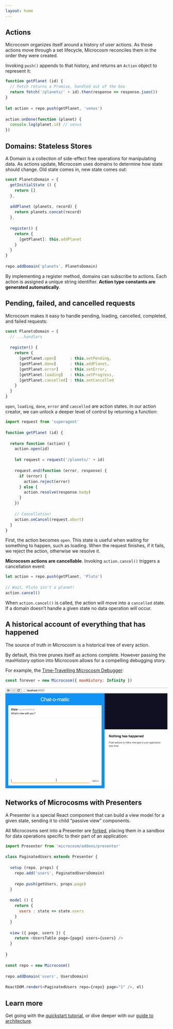 ```yaml
---
layout: home
---
```


## Actions

Microcosm organizes itself around a history of user actions. As those
actions move through a set lifecycle, Microcosm reconciles them in the
order they were created.

Invoking `push()` appends to that history, and returns an `Action`
object to represent it:

```javascript
function getPlanet (id) {
  // Fetch returns a Promise, handled out of the box
  return fetch('/planets/' + id).then(response => response.json())
}

let action = repo.push(getPlanet, 'venus')

action.onDone(function (planet) {
  console.log(planet.id) // venus
})
```

## Domains: Stateless Stores

A Domain is a collection of side-effect free operations for manipulating
data. As actions update, Microcosm uses domains to determine how state
should change. Old state comes in, new state comes out:

```javascript
const PlanetsDomain = {
  getInitialState () {
    return []
  },

  addPlanet (planets, record) {
    return planets.concat(record)
  },

  register() {
    return {
      [getPlanet]: this.addPlanet
    }
  }
}

repo.addDomain('planets', PlanetsDomain)
```

By implementing a register method, domains can subscribe to actions.
Each action is assigned a unique string identifier. **Action type
constants are generated automatically**.

## Pending, failed, and cancelled requests

Microcosm makes it easy to handle pending, loading, cancelled,
completed, and failed requests:

```javascript
const PlanetsDomain = {
  // ...handlers

  register() {
    return {
      [getPlanet.open]      : this.setPending,
      [getPlanet.done]      : this.addPlanet,
      [getPlanet.error]     : this.setError,
      [getPlanet.loading]   : this.setProgress,
      [getPlanet.cancelled] : this.setCancelled
    }
  }
}
```

`open`, `loading`, `done`, `error` and `cancelled` are action states. In
our action creator, we can unlock a deeper level of control by returning
a function:

```javascript
import request from 'superagent'

function getPlanet (id) {

  return function (action) {
    action.open(id)

    let request = request('/planets/' + id)

    request.end(function (error, response) {
      if (error) {
        action.reject(error)
      } else {
        action.resolve(response.body)
      }
    })

    // Cancellation!
    action.onCancel(request.abort)
  }
}
```

First, the action becomes `open`. This state is useful when waiting for
something to happen, such as loading. When the request finishes, if it
fails, we reject the action, otherwise we resolve it.

**Microcosm actions are cancellable**. Invoking `action.cancel()`
triggers a cancellation event:

```javascript
let action = repo.push(getPlanet, 'Pluto')

// Wait, Pluto isn't a planet!
action.cancel()
```

When `action.cancel()` is called, the action will move into a
`cancelled` state. If a domain doesn’t handle a given state no data
operation will occur.

## A historical account of everything that has happened

The source of truth in Microcosm is a historical tree of every action.

By default, this tree prunes itself as actions complete. However passing
the maxHistory option into Microcosm allows for a compelling debugging
story.

For example, the [Time-Travelling Microcosm
Debugger](https://github.com/vigetlabs/microcosm-debugger):

```javascript
const forever = new Microcosm({ maxHistory: Infinity })
```

![Time Travel](https://github.com/vigetlabs/microcosm-debugger/raw/master/docs/chat-debugger.gif)

## Networks of Microcosms with Presenters

A Presenter is a special React component that can build a view model for
a given state, sending it to child “passive view” components.

All Microcosms sent into a Presenter are
[forked](https://github.com/vigetlabs/microcosm/blob/master/docs/api/microcosm.md#fork),
placing them in a sandbox for data operations specific to their part of
an application:

```javascript
import Presenter from 'microcosm/addons/presenter'

class PaginatedUsers extends Presenter {

  setup (repo, props) {
    repo.add('users', PaginatedUsersDomain)

    repo.push(getUsers, props.page)
  }

  model () {
    return {
      users : state => state.users
    }
  }

  view ({ page, users }) {
    return <UsersTable page={page} users={users} />
  }

}

const repo = new Microcosm()

repo.addDomain('users', UsersDomain)

ReactDOM.render(<PaginatedUsers repo={repo} page="1" />, el)
```

## Learn more

Get going with the [quickstart tutorial](./guides/quickstart.html), or
dive deeper with our [guide to architecture](./guides/architecture.html).
